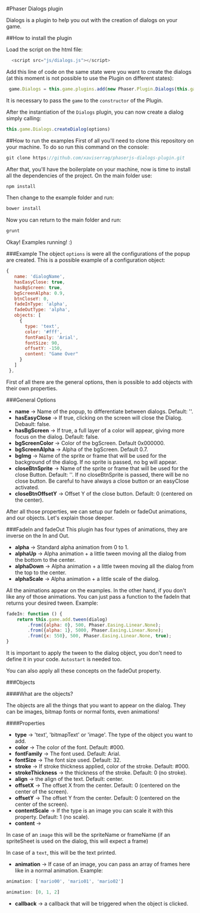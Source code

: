 #Phaser Dialogs plugin

Dialogs is a plugin to help you out with the creation of dialogs on your game.


##How to install the plugin

Load the script on the html file:
```javascript
  <script src="js/dialogs.js"></script>
```

Add this line of code on the same state were you want to create the dialogs (at this moment is
not possible to use the Plugin on different states):
```javascript
 game.Dialogs = this.game.plugins.add(new Phaser.Plugin.Dialogs(this.game));
```

It is necessary to pass the `game` to the `constructor` of the Plugin.

After the instantiation of the `Dialogs` plugin, you can now create a dialog simply calling:
 ```javascript
 this.game.Dialogs.createDialog(options)
 ```

##How to run the examples
 First of all you'll need to clone this repository on your machine. To do so run this
 command on the console:
 ```javascript
 git clone https://github.com/xaviserrag/phaserjs-dialogs-plugin.git
 ```
 After that, you'll have the boilerplate on your machine, now is time to install all
 the dependencies of the project. On the main folder use:
 
 ```javascript
 npm install
 ```
 
 Then change to the example folder and run:
 
 ```javascript
 bower install
 ```
 
 Now you can return to the main folder and run:
 ```javascript
 grunt
 ```
 
 Okay! Examples running! :) 
 
###Example
The object `options` is were all the configurations of the popup are created. This is a possible example
of a configuration object:
 ```javascript
{
    name: 'dialogName',
    hasEasyClose: true,
    hasBgScreen: true,
    bgScreenAlpha: 0.9,
    btnCloseY: 0,
    fadeInType: 'alpha',
    fadeOutType: 'alpha',
    objects: [
      {
        type: 'text',
        color: '#fff',
        fontFamily: 'Arial',
        fontSize: 90,
        offsetY: -150,
        content: "Game Over"
      }
    ]
  },
 ```

First of all there are the general options, then is possible to add objects with their own properties.

###General Options
* <b>name</b> -> Name of the popup, to differentiate between dialogs. Default: ''.
* <b>hasEasyClose</b> -> If true, clicking on the screen will close the Dialog. Debault: false.
* <b>hasBgScreen</b> -> If true, a full layer of a color will appear, giving more focus on the 
dialog. Default: false.
* <b>bgScreenColor</b> -> Color of the bgScreen. Default 0x000000.
* <b>bgScreenAlpha</b> -> Alpha of the bgScreen. Default 0.7.
* <b>bgImg</b> -> Name of the sprite or frame that will be used for the background of the dialog.
 If no sprite is passed, no bg will appear.
* <b>closeBtnSprite</b> -> Name of the sprite or frame that will be used for the close Button. Default: ''.
If no closeBtnSprite is passed, there will be no close button. Be careful to have always a close button or an easyClose activated.
* <b>closeBtnOffsetY</b> -> Offset Y of the close button. Default: 0 (centered on the center).

After all those properties, we can setup our fadeIn or fadeOut animations, and our objects. Let's explain those deeper.

###FadeIn and fadeOut
This plugin has four types of animations, they are inverse on the In and Out.

* <b>alpha</b> -> Standard alpha animation from 0 to 1.
* <b>alphaUp</b> -> Alpha animation + a little tween moving all the dialog from the bottom to the center.
* <b>alphaDown</b> -> Alpha animation + a little tween moving all the dialog from the top to the center.
* <b>alphaScale</b> -> Alpha animation + a little scale of the dialog.

All the animations appear on the examples. In the other hand, if you don't like any of those animations.
You can just pass a function to the fadeIn that returns your desired tween.
Example:

```javascript
fadeIn: function () {
    return this.game.add.tween(dialog)
        .from({alpha: 0}, 500, Phaser.Easing.Linear.None);
        .from({alpha: 1}, 5000, Phaser.Easing.Linear.None);
        .from({x: 550}, 500, Phaser.Easing.Linear.None, true);
}
```

It is important to apply the tween to the dialog object, you don't need to define it in your code.
`Autostart` is needed too.

You can also apply all these concepts on the fadeOut property.

###Objects

####What are the objects?

The objects are all the things that you want to appear on the dialog. They can be images, bitmap fonts or
normal fonts, even animations!

####Properties

* <b>type</b> -> 'text', 'bitmapText' or 'image'. The type of the object you want to add.
* <b>color</b> -> The color of the font. Default: #000. 
* <b>fontFamily</b> -> The font used. Default: Arial.
* <b>fontSize</b> -> The font size used. Default: 32.
* <b>stroke</b> -> If stroke thickness applied, color of the stroke. Default: #000.
* <b>strokeThickness</b> -> the thickness of the stroke. Default: 0 (no stroke).
* <b>align</b> -> the align of the text. Default: center.
* <b>offsetX</b> -> The offset X from the center. Default: 0 (centered on the center of the screen).
* <b>offsetY</b> -> The offset Y from the center. Default: 0 (centered on the center of the screen).
* <b>contentScale</b> -> If the type is an image you can scale it with this property. Default: 1 (no scale).
* <b>content</b> ->

In case of an `image` this will be the spriteName or frameName (if an spriteSheet is used on the dialog, this will expect a frame)

In case of a `text`, this will be the text printed.

* <b>animation</b> -> If case of an image, you can pass an array of frames here like in a normal animation.
 Example: 
 
 ```javascript
 animation: ['mario00', 'mario01', 'mario02']

 animation: [0, 1, 2]
 ```

* <b> callback</b> -> a callback that will be triggered when the object is clicked.



